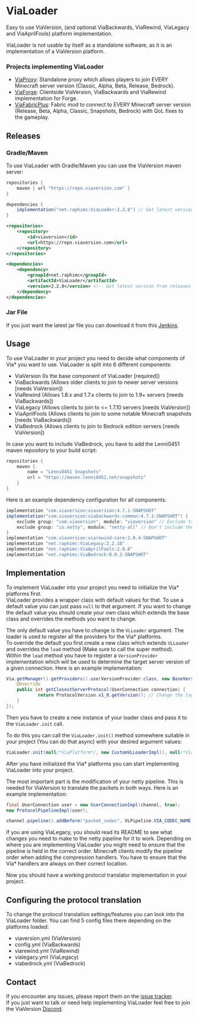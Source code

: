 # ViaLoader
Easy to use ViaVersion, (and optional ViaBackwards, ViaRewind, ViaLegacy and ViaAprilFools) platform implementation.

ViaLoader is not usable by itself as a standalone software, as it is an implementation of a ViaVersion platform.

### Projects implementing ViaLoader
- [ViaProxy](https://github.com/ViaVersion/ViaProxy): Standalone proxy which allows players to join EVERY Minecraft server version (Classic, Alpha, Beta, Release, Bedrock).
- [ViaForge](https://github.com/ViaVersion/ViaForge): Clientside ViaVersion, ViaBackwards and ViaRewind implementation for Forge.
- [ViaFabricPlus](https://github.com/ViaVersion/ViaFabricPlus): Fabric mod to connect to EVERY Minecraft server version (Release, Beta, Alpha, Classic, Snapshots, Bedrock) with QoL fixes to the gameplay.

## Releases
### Gradle/Maven
To use ViaLoader with Gradle/Maven you can use the ViaVersion maven server:
```groovy
repositories {
    maven { url "https://repo.viaversion.com" }
}

dependencies {
    implementation("net.raphimc:ViaLoader:2.2.8") // Get latest version from releases
}
```

```xml
<repositories>
    <repository>
        <id>viaversion</id>
        <url>https://repo.viaversion.com</url>
    </repository>
</repositories>

<dependencies>
    <dependency>
        <groupId>net.raphimc</groupId>
        <artifactId>ViaLoader</artifactId>
        <version>2.2.8</version> <!-- Get latest version from releases -->
    </dependency>
</dependencies>
```

### Jar File
If you just want the latest jar file you can download it from this [Jenkins](https://ci.viaversion.com/view/All/job/ViaLoader/).

## Usage
To use ViaLoader in your project you need to decide what components of Via* you want to use.
ViaLoader is split into 6 different components:
- ViaVersion (Is the base component of ViaLoader [required])
- ViaBackwards (Allows older clients to join to newer server versions [needs ViaVersion])
- ViaRewind (Allows 1.8.x and 1.7.x clients to join to 1.9+ servers [needs ViaBackwards])
- ViaLegacy (Allows clients to join to <= 1.7.10 servers [needs ViaVersion])
- ViaAprilFools (Allows clients to join to some notable Minecraft snapshots [needs ViaBackwards])
- ViaBedrock (Allows clients to join to Bedrock edition servers [needs ViaVersion])

In case you want to include ViaBedrock, you have to add the Lenni0451 maven repository to your build script:
```groovy
repositories {
    maven {
        name = "Lenni0451 Snapshots"
        url = "https://maven.lenni0451.net/snapshots"
    }
}
```
Here is an example dependency configuration for all components:
```groovy
implementation "com.viaversion:viaversion:4.7.1-SNAPSHOT"
implementation("com.viaversion:viabackwards-common:4.7.1-SNAPSHOT") {
    exclude group: "com.viaversion", module: "viaversion" // Exclude transitive dependency. Include manually for more control
    exclude group: "io.netty", module: "netty-all" // Don't include the outdated netty version
}
implementation "com.viaversion:viarewind-core:2.0.4-SNAPSHOT"
implementation "net.raphimc:ViaLegacy:2.2.18"
implementation "net.raphimc:ViaAprilFools:2.0.8"
implementation "net.raphimc:ViaBedrock:0.0.2-SNAPSHOT"
```

## Implementation
To implement ViaLoader into your project you need to initialize the Via* platforms first.  
ViaLoader provides a wrapper class with default values for that. To use a default value you can just pass ``null`` to that argument.
If you want to change the default value you should create your own class which extends the base class and overrides the methods you want to change.

The only default value you have to change is the ``VLLoader`` argument. The loader is used to register all the providers for the Via* platforms.  
To override the default you first create a new class which extends ``VLLoader`` and overrides the ``load`` method (Make sure to call the super method).  
Within the ``load`` method you have to register a ``VersionProvider`` implementation which will be used to determine the target server version of a given connection.
Here is an example implementation:
```java
Via.getManager().getProviders().use(VersionProvider.class, new BaseVersionProvider() {
    @Override
    public int getClosestServerProtocol(UserConnection connection) {
            return ProtocolVersion.v1_8.getVersion(); // Change the logic here to select the target server version
    }
});
```
Then you have to create a new instance of your loader class and pass it to the ``ViaLoader.init`` call.

To do this you can call the ``ViaLoader.init()`` method somewhere suitable in your project (You can do that async) with your desired argument values:
```java
ViaLoader.init(null/*ViaPlatform*/, new CustomVLLoaderImpl(), null/*ViaInjector*/, null/*ViaCommandHandler*/, ViaBackwardsPlatformImpl::new, ViaLegacyPlatformImpl::new, ViaAprilFoolsPlatformImpl::new);
```

After you have initialized the Via* platforms you can start implementing ViaLoader into your project.

The most important part is the modification of your netty pipeline. This is needed for ViaVersion to translate the packets in both ways.
Here is an example implementation:
```java
final UserConnection user = new UserConnectionImpl(channel, true);
new ProtocolPipelineImpl(user);

channel.pipeline().addBefore("packet_codec", VLPipeline.VIA_CODEC_NAME, new ViaCodec(user));
```
If you are using ViaLegacy, you should read its README to see what changes you need to make to the netty pipeline for it to work.
Depending on where you are implementing ViaLoader you might need to ensure that the pipeline is held in the correct order.
Minecraft clients modify the pipeline order when adding the compression handlers. You have to ensure that the Via* handlers are always on their correct location.

Now you should have a working protocol translator implementation in your project.

## Configuring the protocol translation
To change the protocol translation settings/features you can look into the ViaLoader folder.
You can find 5 config files there depending on the platforms loaded:
- viaversion.yml (ViaVersion)
- config.yml (ViaBackwards)
- viarewind.yml (ViaRewind)
- vialegacy.yml (ViaLegacy)
- viabedrock.yml (ViaBedrock)

## Contact
If you encounter any issues, please report them on the
[issue tracker](https://github.com/ViaVersion/ViaLoader/issues).  
If you just want to talk or need help implementing ViaLoader feel free to join the ViaVersion
[Discord](https://discord.gg/viaversion).
